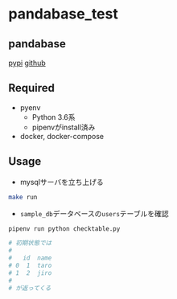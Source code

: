 # pandabase_test

## pandabase

[pypi](https://pypi.org/project/pandabase/)
[github](https://github.com/notsambeck/pandabase)

## Required

* pyenv
	* Python 3.6系
	* pipenvがinstall済み
* docker, docker-compose

## Usage

* mysqlサーバを立ち上げる

```sh
make run
```

* `sample_db`データベースの`users`テーブルを確認

```sh
pipenv run python checktable.py

# 初期状態では
#
#   id  name
# 0  1  taro
# 1  2  jiro
#
# が返ってくる
```
